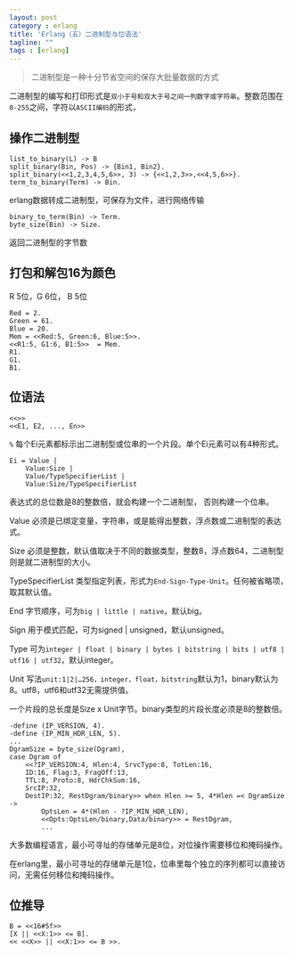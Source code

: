```yaml
---
layout: post
category : erlang
title: 'Erlang（五）二进制型与位语法'
tagline: ""
tags : [erlang]
---
```


> 二进制型是一种十分节省空间的保存大批量数据的方式

二进制型的编写和打印形式是`双小于号和双大于号之间一列数字或字符串`。整数范围在`0-255`之间，字符以`ASCII编码`的形式，

<!--break-->

## 操作二进制型


	list_to_binary(L) -> B
	split_binary(Bin, Pos) -> {Bin1, Bin2}.
	split_binary(<<1,2,3,4,5,6>>, 3) -> {<<1,2,3>>,<<4,5,6>>}.
	term_to_binary(Term) -> Bin.


erlang数据转成二进制型，可保存为文件，进行网络传输


	binary_to_term(Bin) -> Term.
	byte_size(Bin) -> Size.


返回二进制型的字节数

## 打包和解包16为颜色

R 5位，G 6位， B 5位

	Red = 2.
	Green = 61.
	Blue = 20.
	Mem = <<Red:5, Green:6, Blue:5>>.
	<<R1:5, G1:6, B1:5>>  = Mem.
	R1.
	G1.
	B1.

## 位语法


	<<>>
	<<E1, E2, ..., En>>


`%` 每个Ei元素都标示出二进制型或位串的一个片段。单个Ei元素可以有4种形式。


	Ei = Value |
	    Value:Size |
	    Value/TypeSpecifierList |
	    Value:Size/TypeSpecifierList


表达式的总位数是8的整数倍，就会构建一个二进制型， 否则构建一个位串。

Value 必须是已绑定变量，字符串，或是能得出整数，浮点数或二进制型的表达式。

Size 必须是整数，默认值取决于不同的数据类型，整数8，浮点数64，二进制型则是就二进制型的大小。

TypeSpecifierList 类型指定列表，形式为`End-Sign-Type-Unit`。任何被省略项，取其默认值。

End 字节顺序，可为`big | little | native`，默认big。

Sign 用于模式匹配，可为signed | unsigned，默认unsigned。

Type 可为`integer | float | binary | bytes | bitstring | bits | utf8 | utf16 | utf32`，默认integer。

Unit 写法`unit:1|2|…256，integer，float，bitstring`默认为1，binary默认为8。utf8，utf6和utf32无需提供值。

一个片段的总长度是Size x Unit字节。binary类型的片段长度必须是8的整数倍。


	-define (IP_VERSION, 4).
	-define (IP_MIN_HDR_LEN, 5).
	...
	DgramSize = byte_size(Dgram),
	case Dgram of
	    <<?IP_VERSION:4, Hlen:4, SrvcType:8, TotLen:16,
	    ID:16, Flag:3, FragOff:13,
	    TTL:8, Proto:8, HdrChkSum:16,
	    SrcIP:32,
	    DestIP:32, RestDgram/binary>> when Hlen >= 5, 4*Hlen =< DgramSize ->
	        OptsLen = 4*(Hlen - ?IP_MIN_HDR_LEN),
	        <<Opts:OptsLen/binary,Data/binary>> = RestDgram,
	        ...


大多数编程语言，最小可寻址的存储单元是8位，对位操作需要移位和掩码操作。

在erlang里，最小可寻址的存储单元是1位，位串里每个独立的序列都可以直接访问，无需任何移位和掩码操作。

## 位推导


	B = <<16#5f>>
	[X || <<X:1>> <= B].
	<< <<X>> || <<X:1>> <= B >>.

